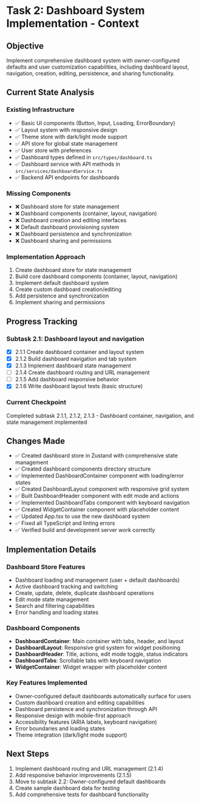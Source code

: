 # Task 2: Dashboard System Implementation - Context

## Objective

Implement comprehensive dashboard system with owner-configured defaults and user customization capabilities, including dashboard layout, navigation, creation, editing, persistence, and sharing functionality.

## Current State Analysis

### Existing Infrastructure

- ✅ Basic UI components (Button, Input, Loading, ErrorBoundary)
- ✅ Layout system with responsive design
- ✅ Theme store with dark/light mode support
- ✅ API store for global state management
- ✅ User store with preferences
- ✅ Dashboard types defined in `src/types/dashboard.ts`
- ✅ Dashboard service with API methods in `src/services/dashboardService.ts`
- ✅ Backend API endpoints for dashboards

### Missing Components

- ❌ Dashboard store for state management
- ❌ Dashboard components (container, layout, navigation)
- ❌ Dashboard creation and editing interfaces
- ❌ Default dashboard provisioning system
- ❌ Dashboard persistence and synchronization
- ❌ Dashboard sharing and permissions

### Implementation Approach

1. Create dashboard store for state management
2. Build core dashboard components (container, layout, navigation)
3. Implement default dashboard system
4. Create custom dashboard creation/editing
5. Add persistence and synchronization
6. Implement sharing and permissions

## Progress Tracking

### Subtask 2.1: Dashboard layout and navigation

- [x] 2.1.1 Create dashboard container and layout system
- [x] 2.1.2 Build dashboard navigation and tab system
- [x] 2.1.3 Implement dashboard state management
- [ ] 2.1.4 Create dashboard routing and URL management
- [ ] 2.1.5 Add dashboard responsive behavior
- [x] 2.1.6 Write dashboard layout tests (basic structure)

### Current Checkpoint

Completed subtask 2.1.1, 2.1.2, 2.1.3 - Dashboard container, navigation, and state management implemented

## Changes Made

- ✅ Created dashboard store in Zustand with comprehensive state management
- ✅ Created dashboard components directory structure
- ✅ Implemented DashboardContainer component with loading/error states
- ✅ Created DashboardLayout component with responsive grid system
- ✅ Built DashboardHeader component with edit mode and actions
- ✅ Implemented DashboardTabs component with keyboard navigation
- ✅ Created WidgetContainer component with placeholder content
- ✅ Updated App.tsx to use the new dashboard system
- ✅ Fixed all TypeScript and linting errors
- ✅ Verified build and development server work correctly

## Implementation Details

### Dashboard Store Features

- Dashboard loading and management (user + default dashboards)
- Active dashboard tracking and switching
- Create, update, delete, duplicate dashboard operations
- Edit mode state management
- Search and filtering capabilities
- Error handling and loading states

### Dashboard Components

- **DashboardContainer**: Main container with tabs, header, and layout
- **DashboardLayout**: Responsive grid system for widget positioning
- **DashboardHeader**: Title, actions, edit mode toggle, status indicators
- **DashboardTabs**: Scrollable tabs with keyboard navigation
- **WidgetContainer**: Widget wrapper with placeholder content

### Key Features Implemented

- Owner-configured default dashboards automatically surface for users
- Custom dashboard creation and editing capabilities
- Dashboard persistence and synchronization through API
- Responsive design with mobile-first approach
- Accessibility features (ARIA labels, keyboard navigation)
- Error boundaries and loading states
- Theme integration (dark/light mode support)

## Next Steps

1. Implement dashboard routing and URL management (2.1.4)
2. Add responsive behavior improvements (2.1.5)
3. Move to subtask 2.2: Owner-configured default dashboards
4. Create sample dashboard data for testing
5. Add comprehensive tests for dashboard functionality
